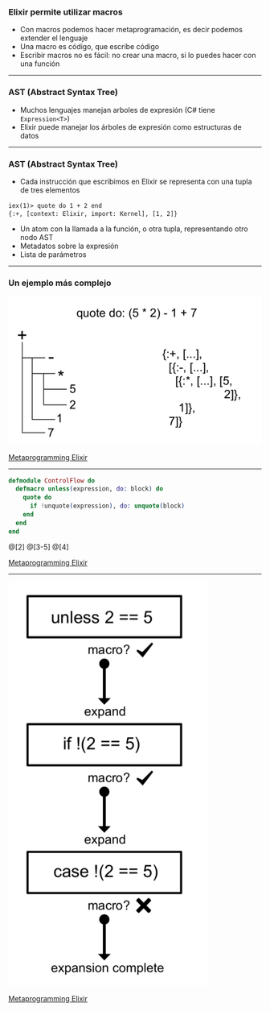 ### Elixir permite utilizar macros

- Con macros podemos hacer metaprogramación, es decir podemos extender el lenguaje
- Una macro es código, que escribe código
- Escribir macros no es fácil: no crear una macro, si lo puedes hacer con una función

---

### AST (Abstract Syntax Tree)

- Muchos lenguajes manejan arboles de expresión (C# tiene `Expression<T>`)
- Elixir puede manejar los árboles de expresión como estructuras de datos

---

### AST (Abstract Syntax Tree)

- Cada instrucción que escribimos en Elixir se representa con una tupla de tres elementos

```
iex(1)> quote do 1 + 2 end
{:+, [context: Elixir, import: Kernel], [1, 2]}
```

- Un atom con la llamada a la función, o otra tupla, representando otro nodo AST
- Metadatos sobre la expresión
- Lista de parámetros

---
### Un ejemplo más complejo

![ast](assets/img/ast.png)

[Metaprogramming Elixir](https://pragprog.com/book/cmelixir/metaprogramming-elixir)


--- 
```elixir
defmodule ControlFlow do
  defmacro unless(expression, do: block) do
    quote do
      if !unquote(expression), do: unquote(block)
    end
  end
end
```
@[2]
@[3-5]
@[4]

[Metaprogramming Elixir](https://pragprog.com/book/cmelixir/metaprogramming-elixir)

---

![Macro Expansion](assets/img/macroexpansion.png)

[Metaprogramming Elixir](https://pragprog.com/book/cmelixir/metaprogramming-elixir)
